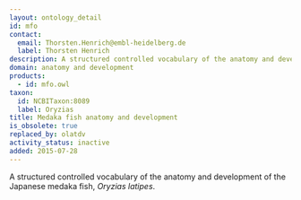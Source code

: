 ```yaml
---
layout: ontology_detail
id: mfo
contact:
  email: Thorsten.Henrich@embl-heidelberg.de
  label: Thorsten Henrich
description: A structured controlled vocabulary of the anatomy and development of the Japanese medaka fish, <i>Oryzias latipes</i>.
domain: anatomy and development
products:
  - id: mfo.owl
taxon:
  id: NCBITaxon:8089
  label: Oryzias
title: Medaka fish anatomy and development
is_obsolete: true
replaced_by: olatdv
activity_status: inactive
added: 2015-07-28
---
```


A structured controlled vocabulary of the anatomy and development of the Japanese medaka fish, <i>Oryzias latipes</i>.
